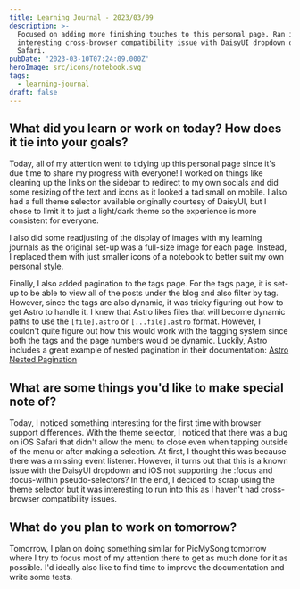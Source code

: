 ```yaml
---
title: Learning Journal - 2023/03/09
description: >-
  Focused on adding more finishing touches to this personal page. Ran into
  interesting cross-browser compatibility issue with DaisyUI dropdown on iOS
  Safari.
pubDate: '2023-03-10T07:24:09.000Z'
heroImage: src/icons/notebook.svg
tags:
  - learning-journal
draft: false
---
```


## What did you learn or work on today? How does it tie into your goals?

Today, all of my attention went to tidying up this personal page since it's due time to share my progress with everyone! I worked on things like cleaning up the links on the sidebar to redirect to my own socials and did some resizing of the text and icons as it looked a tad small on mobile. I also had a full theme selector available originally courtesy of DaisyUI, but I chose to limit it to just a light/dark theme so the experience is more consistent for everyone.

I also did some readjusting of the display of images with my learning journals as the original set-up was a full-size image for each page. Instead, I replaced them with just smaller icons of a notebook to better suit my own personal style.

Finally, I also added pagination to the tags page. For the tags page, it is set-up to be able to view all of the posts under the blog and also filter by tag. However, since the tags are also dynamic, it was tricky figuring out how to get Astro to handle it. I knew that Astro likes files that will become dynamic paths to use the `[file].astro` or `[...file].astro` format. However, I couldn't quite figure out how this would work with the tagging system since both the tags and the page numbers would be dynamic. Luckily, Astro includes a great example of nested pagination in their documentation: [Astro Nested Pagination](https://docs.astro.build/en/core-concepts/routing/#nested-pagination "")

## What are some things you'd like to make special note of?

Today, I noticed something interesting for the first time with browser support differences. With the theme selector, I noticed that there was a bug on iOS Safari that didn't allow the menu to close even when tapping outside of the menu or after making a selection. At first, I thought this was because there was a missing event listener. However, it turns out that this is a known issue with the DaisyUI dropdown and iOS not supporting the \:focus and \:focus-within pseudo-selectors? In the end, I decided to scrap using the theme selector but it was interesting to run into this as I haven't had cross-browser compatibility issues.

## What do you plan to work on tomorrow?

Tomorrow, I plan on doing something similar for PicMySong tomorrow where I try to focus most of my attention there to get as much done for it as possible. I'd ideally also like to find time to improve the documentation and write some tests.
